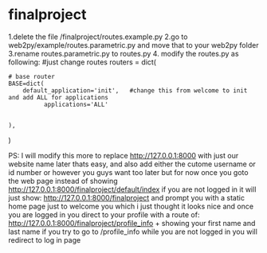# finalproject 
 
 1.delete the file /finalproject/routes.example.py
 2.go to web2py/example/routes.parametric.py and move that to your web2py folder
 3.rename routes.parametric.py to routes.py
 4. modify the routes.py as following:
 #just change routes
 routers = dict(

    # base router
    BASE=dict(
        default_application='init',   #change this from welcome to init and add ALL for applications
              applications='ALL'
              

    ),
)


PS: I will modify this more to replace http://127.0.0.1:8000 with just our website name later thats easy, and also add either the cutome username or id number or however you guys want too later but for now once you goto the web page instead of showing 
http://127.0.0.1:8000/finalproject/default/index  if you are not logged in it will just show:
http://127.0.0.1:8000/finalproject and prompt you with a static home page 
just to welcome you which i just thought it looks nice and once you are logged in you direct to your profile with a route of:
http://127.0.0.1:8000/finalproject/profile_info + showing your first name and last name if you try to go to /profile_info while you are not logged in
you will redirect to log in page 

 
